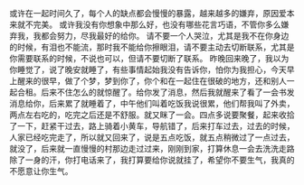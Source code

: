 或许在一起时间久了，每个人的缺点都会慢慢的暴露，越来越多的嫌弃，原因爱本来就不完美。
或许我没有你想象中那么好，也没有哪些花言巧语，不管你多么嫌弃我，我都会努力，尽我最好的给你。
请不要一个人哭泣，尤其是我不在你身边的时候，有泪也不能流，那时我不能给你擦眼泪，请不要主动去切断联系，尤其是你需要联系的时候，不说也可以，但请不要切断了联系。
昨晚回来晚了，我以为你睡觉了，说了晚安就睡了，有些事情起始我没有告诉你，怕你为我担心，今天早上醒来的很早，做了个梦，梦到你了，你个和在一起住在很破的地方，还和别人一起合租。后来不住怎么的就惊醒了。给你发了消息，然后我就醒来了看了一会书发消息给你，后来累了就睡着了，中午他们叫着吃饭我说很累，他们帮我叫了外卖，两点左右吃的，吃完之后还是不舒服。就又眯了一会。四点多说要聚餐，起来收拾了一下，赶紧干过去，路上骑着小黄车，导航错了，后来打车过去，过去的时候，人家已经吃完走了，所以就又回来了，说是五点吃饭，就五点稍微过了一点过去，就没了，后来就一直慢慢的村那边走过过来，刚刚到家，打算休息一会去洗洗走路除了一身的汗，你打电话来了，我打算要给你说就挂了，希望你不要生气，我真的不愿意让你生气。